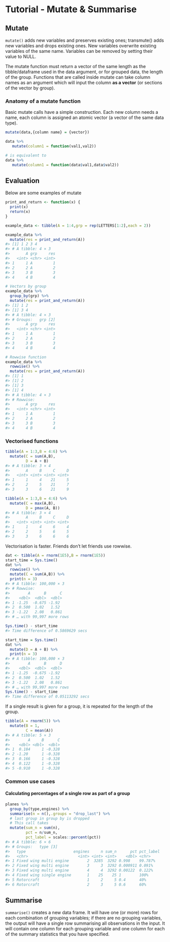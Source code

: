 
<!-- README.md is generated from README.Rmd. Please edit that file -->

# Tutorial - Mutate & Summarise

## Mutate

`mutate()` adds new variables and preserves existing ones; transmute()
adds new variables and drops existing ones. New variables overwrite
existing variables of the same name. Variables can be removed by setting
their value to NULL.

The mutate function must return a vector of the same length as the
tibble/dataframe used in the data argument, or for grouped data, the
length of the group. Functions that are called inside mutate can take
column names as an argument which will input the column **as a vector**
(or sections of the vector by group).

### Anatomy of a mutate function

Basic mutate calls have a simple construction. Each new column needs a
name, each column is assigned an atomic vector (a vector of the same
data type).

``` r
mutate(data,{column name} = {vector})

data %>%
   mutate(column1 = function(val1,val2))

# is equivalent to
data %>%
   mutate(column1 = function(data$val1,data$val2))
```

## Evaluation

Below are some examples of mutate

``` r
print_and_return <- function(x) {
  print(x)
  return(x)
}

example_data <- tibble(A = 1:4,grp = rep(LETTERS[1:2],each = 2))

example_data %>% 
  mutate(res = print_and_return(A))
#> [1] 1 2 3 4
#> # A tibble: 4 × 3
#>       A grp     res
#>   <int> <chr> <int>
#> 1     1 A         1
#> 2     2 A         2
#> 3     3 B         3
#> 4     4 B         4

# Vectors by group
example_data %>%
  group_by(grp) %>% 
  mutate(res = print_and_return(A))
#> [1] 1 2
#> [1] 3 4
#> # A tibble: 4 × 3
#> # Groups:   grp [2]
#>       A grp     res
#>   <int> <chr> <int>
#> 1     1 A         1
#> 2     2 A         2
#> 3     3 B         3
#> 4     4 B         4

# Rowwise function
example_data %>%
  rowwise() %>% 
  mutate(res = print_and_return(A))
#> [1] 1
#> [1] 2
#> [1] 3
#> [1] 4
#> # A tibble: 4 × 3
#> # Rowwise: 
#>       A grp     res
#>   <int> <chr> <int>
#> 1     1 A         1
#> 2     2 A         2
#> 3     3 B         3
#> 4     4 B         4
```

### Vectorised functions

``` r
tibble(A = 1:3,B = 4:6) %>% 
  mutate(C = sum(A,B),
         D = A + B)
#> # A tibble: 3 × 4
#>       A     B     C     D
#>   <int> <int> <int> <int>
#> 1     1     4    21     5
#> 2     2     5    21     7
#> 3     3     6    21     9

tibble(A = 1:3,B = 4:6) %>% 
  mutate(C = max(A,B),
         D = pmax(A, B))
#> # A tibble: 3 × 4
#>       A     B     C     D
#>   <int> <int> <int> <int>
#> 1     1     4     6     4
#> 2     2     5     6     5
#> 3     3     6     6     6
```

Vectorisation is faster. Friends don’t let friends use rowwise.

``` r
dat <- tibble(A = rnorm(1E5),B = rnorm(1E5))
start_time = Sys.time()
dat %>% 
  rowwise() %>% 
  mutate(C = sum(A,B)) %>% 
  print(n = 3)
#> # A tibble: 100,000 × 3
#> # Rowwise: 
#>        A      B      C
#>    <dbl>  <dbl>  <dbl>
#> 1 -1.25  -0.675 -1.92 
#> 2  0.500  1.02   1.52 
#> 3 -1.22   2.08   0.861
#> # … with 99,997 more rows

Sys.time() - start_time
#> Time difference of 0.5869629 secs

start_time = Sys.time()
dat %>% 
  mutate(D = A + B) %>% 
  print(n = 3)
#> # A tibble: 100,000 × 3
#>        A      B      D
#>    <dbl>  <dbl>  <dbl>
#> 1 -1.25  -0.675 -1.92 
#> 2  0.500  1.02   1.52 
#> 3 -1.22   2.08   0.861
#> # … with 99,997 more rows
Sys.time() - start_time
#> Time difference of 0.05113292 secs
```

If a single result is given for a group, it is repeated for the length
of the group.

``` r
tibble(A = rnorm(5)) %>% 
  mutate(B = 1,
         C = mean(A))
#> # A tibble: 5 × 3
#>        A     B      C
#>    <dbl> <dbl>  <dbl>
#> 1  0.184     1 -0.328
#> 2 -1.20      1 -0.328
#> 3  0.166     1 -0.328
#> 4  0.122     1 -0.328
#> 5 -0.910     1 -0.328
```

### Common use cases

#### Calculating percentages of a single row as part of a group

``` r
planes %>% 
  group_by(type,engines) %>% 
  summarise(n = n(),.groups = "drop_last") %>% 
  # last group in group by is dropped
  # This call takes
  mutate(sum_n = sum(n),
         pct = n/sum_n,
         pct_label = scales::percent(pct))
#> # A tibble: 6 × 6
#> # Groups:   type [3]
#>   type                     engines     n sum_n      pct pct_label
#>   <chr>                      <int> <int> <int>    <dbl> <chr>    
#> 1 Fixed wing multi engine        2  3285  3292 0.998    99.787%  
#> 2 Fixed wing multi engine        3     3  3292 0.000911 0.091%   
#> 3 Fixed wing multi engine        4     4  3292 0.00122  0.122%   
#> 4 Fixed wing single engine       1    25    25 1        100%     
#> 5 Rotorcraft                     1     2     5 0.4      40%      
#> 6 Rotorcraft                     2     3     5 0.6      60%
```

## Summarise

`summarise()` creates a new data frame. It will have one (or more) rows
for each combination of grouping variables; if there are no grouping
variables, the output will have a single row summarising all
observations in the input. It will contain one column for each grouping
variable and one column for each of the summary statistics that you have
specified.
